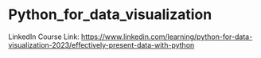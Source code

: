 # Python_for_data_visualization
LinkedIn Course Link: https://www.linkedin.com/learning/python-for-data-visualization-2023/effectively-present-data-with-python
